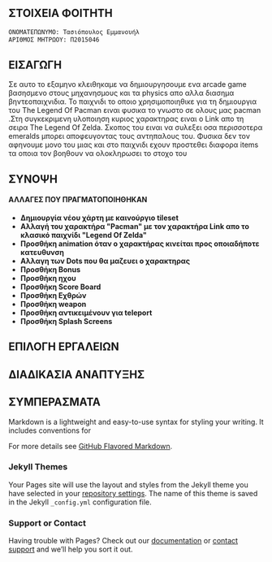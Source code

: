 ## ΣΤΟΙΧΕΙΑ ΦΟΙΤΗΤΗ

```markdown
ΟΝΟΜΑΤΕΠΩΝΥΜΟ: Τασιόπουλος Εμμανουήλ
ΑΡΙΘΜΟΣ ΜΗΤΡΩΟΥ: Π2015046
```

## ΕΙΣΑΓΩΓΗ
  <t>Σε αυτο το εξαμηνο κλειθηκαμε να δημιουργησουμε ενα arcade game βασησμενο στους μηχανησμους και τα physics απο αλλα διασημα βηντεοπαιχνιδια. Το παιχνιδι το οποιο χρησιμοποιηθικε για τη δημιουργια του The Legend Of Pacman ειναι φυσικα το γνωστο σε ολους μας pacman .Στη συγκεκριμενη υλοποιηση κυριος χαρακτηρας ειναι ο Link απο τη σειρα The Legend Of Zelda. Σκοπος του ειναι να συλεξει οσα περισσοτερα emeralds μπορει αποφευγοντας τους αντηπαλους του. Φυσικα δεν τον αφηνουμε μονο του μιας και στο παιχνιδι εχουν προστεθει διαφορα items τα οποια τον βοηθουν να ολοκληρωσει το στοχο του

## ΣΥΝΟΨΗ
  <h4>ΑΛΛΑΓΕΣ ΠΟΥ ΠΡΑΓΜΑΤΟΠΟΙΗΘΗΚΑΝ</h4>

   - __Δημιουργία νέου χάρτη με καινούργιο tileset__
   - __Αλλαγή του χαρακτήρα "Pacman" με τον χαρακτήρα Link απο το κλασικό παιχνίδι "Legend Of Zelda"__ 
   - __Προσθήκη animation όταν ο χαρακτήρας κινείται προς οποιαδήποτε κατευθυνση__ 
   - __Αλλαγη των Dots που θα μαζευει ο χαρακτηρας__
   - __Προσθήκη Bonus__
   - __Προσθήκη ηχου__
   - __Προσθήκη Score Board__
   - __Προσθήκη Εχθρών__
   - __Προσθήκη weapon__
   - __Προσθήκη αντικειμένουν για teleport__
   - __Προσθήκη Splash Screens__
     
## ΕΠΙΛΟΓΗ ΕΡΓΑΛΕΙΩΝ

## ΔΙΑΔΙΚΑΣΙΑ ΑΝΑΠΤΥΞΗΣ

## ΣΥΜΠΕΡΑΣΜΑΤΑ



Markdown is a lightweight and easy-to-use syntax for styling your writing. It includes conventions for



For more details see [GitHub Flavored Markdown](https://guides.github.com/features/mastering-markdown/).

### Jekyll Themes

Your Pages site will use the layout and styles from the Jekyll theme you have selected in your [repository settings](https://github.com/Manolis-Tasiopoulos/FinalReport/settings). The name of this theme is saved in the Jekyll `_config.yml` configuration file.

### Support or Contact

Having trouble with Pages? Check out our [documentation](https://help.github.com/categories/github-pages-basics/) or [contact support](https://github.com/contact) and we’ll help you sort it out.
